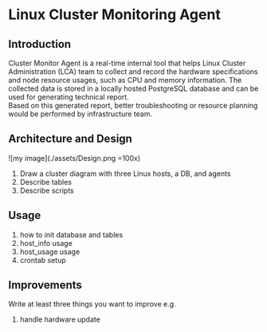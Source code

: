 # Linux Cluster Monitoring Agent

## Introduction
Cluster Monitor Agent is a real-time internal tool that helps Linux Cluster Administration (LCA) team to collect and record the hardware specifications and node resource usages, such as CPU and memory information. The collected data is stored in a locally hosted PostgreSQL database and can be used for generating technical report. <br />
Based on this generated report, better troubleshooting or resource planning would be performed by infrastructure team.

## Architecture and Design
![my image](./assets/Design.png =100x)
1) Draw a cluster diagram with three Linux hosts, a DB, and agents
2) Describe tables
3) Describe scripts

## Usage
1) how to init database and tables
2) host_info usage
3) host_usage usage
4) crontab setup

## Improvements
Write at least three things you want to improve 
e.g. 
1) handle hardware update 

